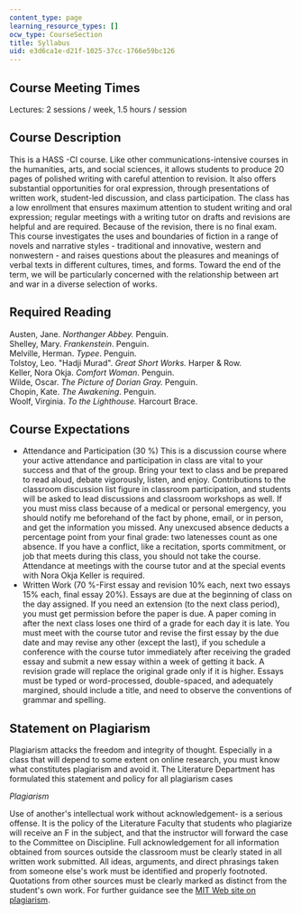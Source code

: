 ```yaml
---
content_type: page
learning_resource_types: []
ocw_type: CourseSection
title: Syllabus
uid: e3d6ca1e-d21f-1025-37cc-1766e59bc126
---
```


Course Meeting Times
--------------------

Lectures: 2 sessions / week, 1.5 hours / session

Course Description
------------------

This is a HASS -CI course. Like other communications-intensive courses in the humanities, arts, and social sciences, it allows students to produce 20 pages of polished writing with careful attention to revision. It also offers substantial opportunities for oral expression, through presentations of written work, student-led discussion, and class participation. The class has a low enrollment that ensures maximum attention to student writing and oral expression; regular meetings with a writing tutor on drafts and revisions are helpful and are required. Because of the revision, there is no final exam. This course investigates the uses and boundaries of fiction in a range of novels and narrative styles - traditional and innovative, western and nonwestern - and raises questions about the pleasures and meanings of verbal texts in different cultures, times, and forms. Toward the end of the term, we will be particularly concerned with the relationship between art and war in a diverse selection of works.

Required Reading
----------------

Austen, Jane. _Northanger Abbey._ Penguin.  
Shelley, Mary. _Frankenstein_. Penguin.  
Melville, Herman. _Typee_. Penguin.  
Tolstoy, Leo. "Hadji Murad". _Great Short Works._ Harper & Row.  
Keller, Nora Okja. _Comfort Woman_. Penguin.  
Wilde, Oscar. _The Picture of Dorian Gray._ Penguin.  
Chopin, Kate. _The Awakening_. Penguin.  
Woolf, Virginia. _To the Lighthouse._ Harcourt Brace.

Course Expectations
-------------------

*   Attendance and Participation (30 %) This is a discussion course where your active attendance and participation in class are vital to your success and that of the group. Bring your text to class and be prepared to read aloud, debate vigorously, listen, and enjoy. Contributions to the classroom discussion list figure in classroom participation, and students will be asked to lead discussions and classroom workshops as well. If you must miss class because of a medical or personal emergency, you should notify me beforehand of the fact by phone, email, or in person, and get the information you missed. Any unexcused absence deducts a percentage point from your final grade: two latenesses count as one absence. If you have a conflict, like a recitation, sports commitment, or job that meets during this class, you should not take the course. Attendance at meetings with the course tutor and at the special events with Nora Okja Keller is required.
*   Written Work (70 %-First essay and revision 10% each, next two essays 15% each, final essay 20%). Essays are due at the beginning of class on the day assigned. If you need an extension (to the next class period), you must get permission before the paper is due. A paper coming in after the next class loses one third of a grade for each day it is late. You must meet with the course tutor and revise the first essay by the due date and may revise any other (except the last), if you schedule a conference with the course tutor immediately after receiving the graded essay and submit a new essay within a week of getting it back. A revision grade will replace the original grade only if it is higher. Essays must be typed or word-processed, double-spaced, and adequately margined, should include a title, and need to observe the conventions of grammar and spelling.

Statement on Plagiarism
-----------------------

Plagiarism attacks the freedom and integrity of thought. Especially in a class that will depend to some extent on online research, you must know what constitutes plagiarism and avoid it. The Literature Department has formulated this statement and policy for all plagiarism cases

_Plagiarism_

Use of another's intellectual work without acknowledgement- is a serious offense. It is the policy of the Literature Faculty that students who plagiarize will receive an F in the subject, and that the instructor will forward the case to the Committee on Discipline. Full acknowledgement for all information obtained from sources outside the classroom must be clearly stated in all written work submitted. All ideas, arguments, and direct phrasings taken from someone else's work must be identified and properly footnoted. Quotations from other sources must be clearly marked as distinct from the student's own work. For further guidance see the [MIT Web site on plagiarism](http://cmsw.mit.edu/writing-and-communication-center/avoiding-plagiarism/).